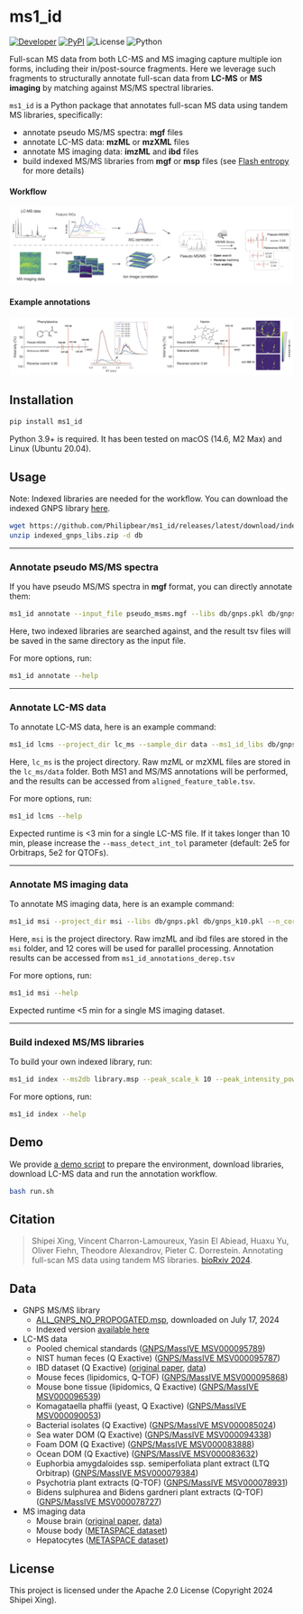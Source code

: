 # ms1_id
[![Developer](https://img.shields.io/badge/Developer-Shipei_Xing-orange?logo=github&logoColor=white)](https://scholar.google.ca/citations?user=en0zumcAAAAJ&hl=en)
[![PyPI](https://img.shields.io/pypi/v/msbuddy?color=green)](https://pypi.org/project/msbuddy/)
![License](https://img.shields.io/badge/License-Apache_2.0-blue.svg?style=flat&logo=apache)
![Python](https://img.shields.io/badge/Python-3.9+-green.svg?style=flat&logo=python&logoColor=lightblue)

Full-scan MS data from both LC-MS and MS imaging capture multiple ion forms, including their in/post-source fragments. 
Here we leverage such fragments to structurally annotate full-scan data from **LC-MS** or **MS imaging** by matching against MS/MS spectral libraries.

`ms1_id` is a Python package that annotates full-scan MS data using tandem MS libraries, specifically:
- annotate pseudo MS/MS spectra: **mgf** files
- annotate LC-MS data: **mzML** or **mzXML** files
- annotate MS imaging data: **imzML** and **ibd** files
- build indexed MS/MS libraries from **mgf** or **msp** files (see [Flash entropy](https://github.com/YuanyueLi/FlashEntropySearch) for more details)

#### Workflow
![Annotation workflow](fig/workflow.png)


#### Example annotations
![Example annotation](fig/eg_annotation.png)

## Installation
```bash
pip install ms1_id
```
Python 3.9+ is required. It has been tested on macOS (14.6, M2 Max) and Linux (Ubuntu 20.04).


## Usage

Note: Indexed libraries are needed for the workflow. You can download the indexed GNPS library [here](https://github.com/Philipbear/ms1_id/releases).
```bash
wget https://github.com/Philipbear/ms1_id/releases/latest/download/indexed_gnps_libs.zip
unzip indexed_gnps_libs.zip -d db
```

---------

### Annotate pseudo MS/MS spectra
If you have pseudo MS/MS spectra in **mgf** format, you can directly annotate them:
  ```bash
  ms1_id annotate --input_file pseudo_msms.mgf --libs db/gnps.pkl db/gnps_k10.pkl --min_score 0.7 --min_matched_peak 3
  ```
Here, two indexed libraries are searched against, and the result tsv files will be saved in the same directory as the input file.

For more options, run:
  ```bash
  ms1_id annotate --help
  ```

---------

### Annotate LC-MS data
To annotate LC-MS data, here is an example command:
  ```bash
  ms1_id lcms --project_dir lc_ms --sample_dir data --ms1_id_libs db/gnps.pkl db/gnps_k10.pkl --ms2_id_lib db/gnps.pkl
  ```
Here, `lc_ms` is the project directory. Raw mzML or mzXML files are stored in the `lc_ms/data` folder. Both MS1 and MS/MS annotations will be performed, and the results can be accessed from `aligned_feature_table.tsv`.

For more options, run:
  ```bash
  ms1_id lcms --help
  ```
Expected runtime is <3 min for a single LC-MS file. If it takes longer than 10 min, please increase the `--mass_detect_int_tol` parameter (default: 2e5 for Orbitraps, 5e2 for QTOFs).

---------

### Annotate MS imaging data
To annotate MS imaging data, here is an example command:
  ```bash
  ms1_id msi --project_dir msi --libs db/gnps.pkl db/gnps_k10.pkl --n_cores 12
  ```
Here, `msi` is the project directory. Raw imzML and ibd files are stored in the `msi` folder, and 12 cores will be used for parallel processing. Annotation results can be accessed from `ms1_id_annotations_derep.tsv`

For more options, run:
  ```bash
  ms1_id msi --help
  ```
Expected runtime <5 min for a single MS imaging dataset.

---------

### Build indexed MS/MS libraries
To build your own indexed library, run:
  ```bash
  ms1_id index --ms2db library.msp --peak_scale_k 10 --peak_intensity_power 0.5
  ```

For more options, run:
  ```bash
  ms1_id index --help
  ```

## Demo
We provide [a demo script](https://github.com/Philipbear/ms1_id/blob/main/run.sh) to prepare the environment, download libraries, download LC-MS data and run the annotation workflow. 
```bash
bash run.sh
```


## Citation
> Shipei Xing, Vincent Charron-Lamoureux, Yasin El Abiead, Huaxu Yu, Oliver Fiehn, Theodore Alexandrov, Pieter C. Dorrestein. Annotating full-scan MS data using tandem MS libraries. [bioRxiv 2024](https://www.biorxiv.org/content/10.1101/2024.10.14.618269v1).


## Data
- GNPS MS/MS library
  - [ALL_GNPS_NO_PROPOGATED.msp](https://external.gnps2.org/gnpslibrary), downloaded on July 17, 2024
  - Indexed version [available here](https://github.com/Philipbear/ms1_id/releases)
- LC-MS data
  - Pooled chemical standards ([GNPS/MassIVE MSV000095789](https://massive.ucsd.edu/ProteoSAFe/QueryMSV?id=MSV000095789))
  - NIST human feces (Q Exactive) ([GNPS/MassIVE MSV000095787](https://massive.ucsd.edu/ProteoSAFe/QueryMSV?id=MSV000095787))
  - IBD dataset (Q Exactive) ([original paper](https://www.nature.com/articles/s41586-019-1237-9), [data](https://www.metabolomicsworkbench.org/data/DRCCMetadata.php?Mode=Project&ProjectID=PR000639))
  - Mouse feces (lipidomics, Q-TOF) ([GNPS/MassIVE MSV000095868](https://massive.ucsd.edu/ProteoSAFe/QueryMSV?id=MSV000095868))
  - Mouse bone tissue (lipidomics, Q Exactive) ([GNPS/MassIVE MSV000096539](https://massive.ucsd.edu/ProteoSAFe/QueryMSV?id=MSV000096539))
  - Komagataella phaffii (yeast, Q Exactive) ([GNPS/MassIVE MSV000090053](https://massive.ucsd.edu/ProteoSAFe/QueryMSV?id=MSV000090053))
  - Bacterial isolates (Q Exactive) ([GNPS/MassIVE MSV000085024](https://massive.ucsd.edu/ProteoSAFe/QueryMSV?id=MSV000085024))
  - Sea water DOM (Q Exactive) ([GNPS/MassIVE MSV000094338](https://massive.ucsd.edu/ProteoSAFe/QueryMSV?id=MSV000094338))
  - Foam DOM (Q Exactive) ([GNPS/MassIVE MSV000083888](https://massive.ucsd.edu/ProteoSAFe/QueryMSV?id=MSV000083888))
  - Ocean DOM (Q Exactive) ([GNPS/MassIVE MSV000083632](https://massive.ucsd.edu/ProteoSAFe/QueryMSV?id=MSV000083632))
  - Euphorbia amygdaloides ssp. semiperfoliata plant extract (LTQ Orbitrap) ([GNPS/MassIVE MSV000079384](https://massive.ucsd.edu/ProteoSAFe/QueryMSV?id=MSV000079384))
  - Psychotria plant extracts (Q-TOF) ([GNPS/MassIVE MSV000078931](https://massive.ucsd.edu/ProteoSAFe/QueryMSV?id=MSV000078931))
  - Bidens sulphurea and Bidens gardneri plant extracts (Q-TOF) ([GNPS/MassIVE MSV000078727](https://massive.ucsd.edu/ProteoSAFe/QueryMSV?id=MSV000078727))
- MS imaging data
  - Mouse brain ([original paper](https://www.nature.com/articles/nmeth.4072), [data](https://www.ebi.ac.uk/metabolights/editor/MTBLS313))
  - Mouse body ([METASPACE dataset](https://metaspace2020.eu/dataset/2022-07-08_20h45m00s))
  - Hepatocytes ([METASPACE dataset](https://metaspace2020.eu/project/Rappez_2021_SpaceM))


## License
This project is licensed under the Apache 2.0 License (Copyright 2024 Shipei Xing).